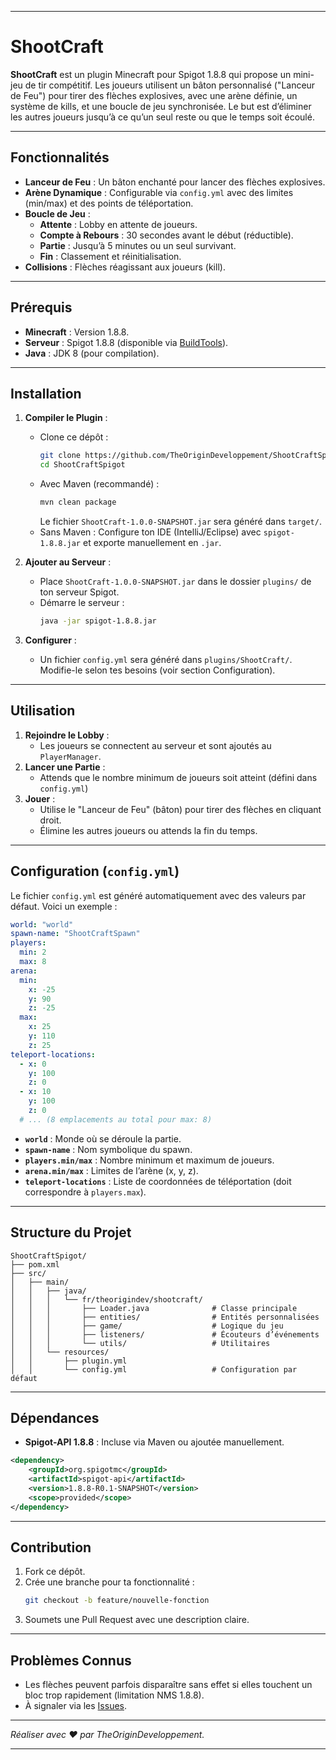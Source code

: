
---

# ShootCraft

**ShootCraft** est un plugin Minecraft pour Spigot 1.8.8 qui propose un mini-jeu de tir compétitif. Les joueurs utilisent un bâton personnalisé ("Lanceur de Feu") pour tirer des flèches explosives, avec une arène définie, un système de kills, et une boucle de jeu synchronisée. Le but est d’éliminer les autres joueurs jusqu’à ce qu’un seul reste ou que le temps soit écoulé.

---

## Fonctionnalités

- **Lanceur de Feu** : Un bâton enchanté pour lancer des flèches explosives.
- **Arène Dynamique** : Configurable via `config.yml` avec des limites (min/max) et des points de téléportation.
- **Boucle de Jeu** :
    - **Attente** : Lobby en attente de joueurs.
    - **Compte à Rebours** : 30 secondes avant le début (réductible).
    - **Partie** : Jusqu’à 5 minutes ou un seul survivant.
    - **Fin** : Classement et réinitialisation.
- **Collisions** : Flèches réagissant aux joueurs (kill).

---

## Prérequis

- **Minecraft** : Version 1.8.8.
- **Serveur** : Spigot 1.8.8 (disponible via [BuildTools](https://www.spigotmc.org/wiki/buildtools/)).
- **Java** : JDK 8 (pour compilation).

---

## Installation

1. **Compiler le Plugin** :
    - Clone ce dépôt :
      ```bash
      git clone https://github.com/TheOriginDeveloppement/ShootCraftSpigot.git
      cd ShootCraftSpigot
      ```
    - Avec Maven (recommandé) :
      ```bash
      mvn clean package
      ```
      Le fichier `ShootCraft-1.0.0-SNAPSHOT.jar` sera généré dans `target/`.
    - Sans Maven : Configure ton IDE (IntelliJ/Eclipse) avec `spigot-1.8.8.jar` et exporte manuellement en `.jar`.

2. **Ajouter au Serveur** :
    - Place `ShootCraft-1.0.0-SNAPSHOT.jar` dans le dossier `plugins/` de ton serveur Spigot.
    - Démarre le serveur :
      ```bash
      java -jar spigot-1.8.8.jar
      ```

3. **Configurer** :
    - Un fichier `config.yml` sera généré dans `plugins/ShootCraft/`. Modifie-le selon tes besoins (voir section Configuration).

---

## Utilisation

1. **Rejoindre le Lobby** :
    - Les joueurs se connectent au serveur et sont ajoutés au `PlayerManager`.
2. **Lancer une Partie** :
    - Attends que le nombre minimum de joueurs soit atteint (défini dans `config.yml`)
3. **Jouer** :
    - Utilise le "Lanceur de Feu" (bâton) pour tirer des flèches en cliquant droit.
    - Élimine les autres joueurs ou attends la fin du temps.

---

## Configuration (`config.yml`)

Le fichier `config.yml` est généré automatiquement avec des valeurs par défaut. Voici un exemple :

```yaml
world: "world"
spawn-name: "ShootCraftSpawn"
players:
  min: 2
  max: 8
arena:
  min:
    x: -25
    y: 90
    z: -25
  max:
    x: 25
    y: 110
    z: 25
teleport-locations:
  - x: 0
    y: 100
    z: 0
  - x: 10
    y: 100
    z: 0
  # ... (8 emplacements au total pour max: 8)
```

- **`world`** : Monde où se déroule la partie.
- **`spawn-name`** : Nom symbolique du spawn.
- **`players.min/max`** : Nombre minimum et maximum de joueurs.
- **`arena.min/max`** : Limites de l’arène (x, y, z).
- **`teleport-locations`** : Liste de coordonnées de téléportation (doit correspondre à `players.max`).

---

## Structure du Projet

```
ShootCraftSpigot/
├── pom.xml              
├── src/
│   ├── main/
│   │   ├── java/
│   │   │   └── fr/theorigindev/shootcraft/
│   │   │       ├── Loader.java              # Classe principale
│   │   │       ├── entities/                # Entités personnalisées 
│   │   │       ├── game/                    # Logique du jeu 
│   │   │       ├── listeners/               # Écouteurs d’événements
│   │   │       └── utils/                   # Utilitaires 
│   │   └── resources/
│   │       ├── plugin.yml                 
│   │       └── config.yml                   # Configuration par défaut
```

---

## Dépendances

- **Spigot-API 1.8.8** : Incluse via Maven ou ajoutée manuellement.

```xml
<dependency>
    <groupId>org.spigotmc</groupId>
    <artifactId>spigot-api</artifactId>
    <version>1.8.8-R0.1-SNAPSHOT</version>
    <scope>provided</scope>
</dependency>
```

---

## Contribution

1. Fork ce dépôt.
2. Crée une branche pour ta fonctionnalité :
   ```bash
   git checkout -b feature/nouvelle-fonction
   ```
3. Soumets une Pull Request avec une description claire.

---

## Problèmes Connus

- Les flèches peuvent parfois disparaître sans effet si elles touchent un bloc trop rapidement (limitation NMS 1.8.8).
- À signaler via les [Issues](https://github.com/TheOriginDeveloppement/ShootCraftSpigot/issues).


---

*Réaliser avec ❤️ par TheOriginDeveloppement.*

---
